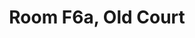 ---
basin: 'Yes'
cudn: true
floor: Second
grade: 8
images: []
living_room: Shared
location: Old Court
name: F6a
network: Wireless Only
title: Room F6a, Old Court
---